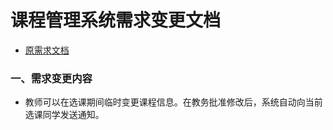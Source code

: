 # 课程管理系统需求变更文档
* [原需求文档](https://github.com/llandll/OO-Course/blob/master/作业2：课程管理系统.md)


### 一、需求变更内容
* 教师可以在选课期间临时变更课程信息。在教务批准修改后，系统自动向当前选课同学发送通知。
